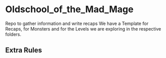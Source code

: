 # Oldschool_of_the_Mad_Mage
Repo to gather information and write recaps
We have a Template for Recaps, for Monsters and for the Levels we are exploring in the respective folders.
## Extra Rules

